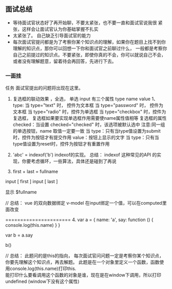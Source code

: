 ## 面试总结
- 等待面试官状态好了再开始聊，不要太紧张，也不要一直和面试官说我很 紧张，这样会让面试官认为你基础掌握不扎实
- 太紧张了。 自己缺乏引导面试官的能力
- 每次面试官提问都是为了考察你某个知识点的理解，如果你在题目上找不到你理解的知识点，那你可以回想一下你和面试官之前聊过什么，
   一般都是考察你自己之前提过的知识点。不要紧张，即使你真的不会，你可以就说自己不会，或者没有理解题意，留着待会再回答，先进行下去。

### 一面挂

任务
面试官提出的问题将出现在这里。

1. 复选框的联动效果  ，全选， 单选
  input 有三个属性 type name value 
   1、type:
   当 type="text" 时， 控件为文本框
   当 type="password" 时， 控件为文本框
   当 type="radio" 时，控件为单选框
   当 type="checkbox" 时，控件为复选框， 复选框如果要实现单选框作用需要使name属性值相等
      复选框的属性  checked：当设置 checked="checked" 时，该选项被默认选中
      注意:同一组的单选按钮，name 取值一定要一致
   当 type：只有当type值设置为submit时，控件为按钮才有提交作用  value：按钮上显示的文字
   当 type：只有当type值设置为reset时，控件为按钮才有重置作用
2. 'abc'  = indexof('b')
   indexof的实现。
   总结： indexof 这种常见的API 的实现，你要考虑循环，一些算法，具体还是碰到了再说
   
3. first + last  = fullname

input [    first    ]
input [    last     ]

显示 $fullname

// 总结：  vue 的双向数据绑定  v-model  在input绑定一个值，可以在computed里面改变


======================
4. var a = {
    name: 'a',
   say: function () {
      console.log(this.name)
   }
} 

var b = a.say

b()

// 总结： 此题问的是this的指向， 每次面试官问问题一定是考察你某个知识点，你要先理解这个知识点，再去解题。
         此题是在一个对象里定义一个函数，函数使用console.log(this.name)打印this.    
         能打印什么要看调用这个函数的对象是谁，现在是在window下调用，所以打印 undefined  (window下没有这个属性)